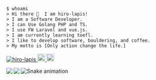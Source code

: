 ```shell
$ whoami
> Hi there 👋  I am hiro-lapis!
> I am a Software Developer.
> I can Use Golang PHP and TS.
> I use FW Laravel and vue.js.
> I am currently learning toefl.
> I like to develop software, bouldering, and coffee.
> My motto is [Only action change the life.]
```
<p align="left">
  <!-- profile views   -->
  <a href="https://github.com/hiro-lapis/">
    <img src="https://komarev.com/ghpvc/?username=hiro-lapis" alt="hiro-lapis" />
  </a>
  <!-- twitter -->
  <a href="http://twitter.com/etBeEP5e7dwmw7P">
    <img height="20" src="https://img.shields.io/twitter/follow/etBeEP5e7dwmw7P?label=Twitter&logo=twitter&style=flat" />
  </a>
  <!-- Qiita -->
  <a href="https://qiita.com/hiro5963">
    <img height="20" src="https://qiita-badge.apiapi.app/s/Diwamoto/contributions.svg" />
  </a>
</p>

<!-- stats表示リポジトリをhrefに設定 -->
<a href="https://github.com/anuraghazra/github-readme-stats">
  <!-- repository stats -->
  <img align="left" src="https://github-readme-stats.vercel.app/api?username=hiro-lapis&count_private=true&show_icons=true" />
</a>
<a href="https://github.com/anuraghazra/github-readme-stats">
    <!-- using lang stats -->
  <img align="left" src="https://github-readme-stats.vercel.app/api/top-langs/?username=hiro-lapis" />
</a>

<!-- if want to update profile, use ↓  -->
<!-- https://arturssmirnovs.github.io/github-profile-readme-generator/ -->

<!--
**hiro-lapis/hiro-lapis** is a ✨ _special_ ✨ repository because its `README.md` (this file) appears on your GitHub profile.

Here are some ideas to get you started:

- 🔭 I’m currently working on 
- 🌱 I’m currently learning ...
- 👯 I’m looking to collaborate on ...
- 🤔 I’m looking for help with ...
- 💬 Ask me about ...
- 📫 How to reach me: ...
- 😄 Pronouns: ...
- ⚡ Fun fact: ...
-->

![Snake animation](https://github.com/hiro-lapis/hiro-lapis/dist/github-snake.svg)
